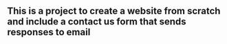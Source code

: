 ## This is a project to create a website from scratch and include a contact us form that sends responses to email
